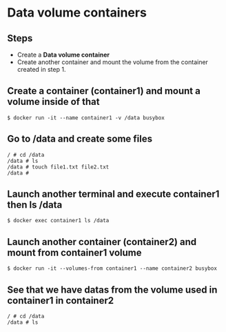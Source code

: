 # Data volume containers
## Steps
- Create a **Data volume container**
- Create another container and mount the volume from the container created in step 1.

## Create a container (container1) and mount a volume inside of that
```
$ docker run -it --name container1 -v /data busybox
```

## Go to /data and create some files
```
/ # cd /data
/data # ls
/data # touch file1.txt file2.txt
/data #
```
## Launch another terminal and execute container1 then ls /data

```
$ docker exec container1 ls /data
```

## Launch another container (container2) and mount from container1 volume
```
$ docker run -it --volumes-from container1 --name container2 busybox 
```
## See that we have datas from the volume used in container1 in container2
```
/ # cd /data
/data # ls
```